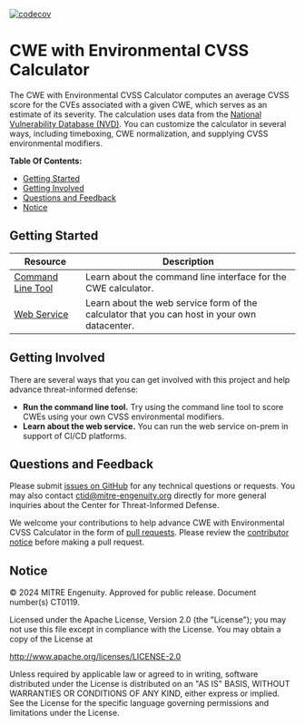 [![codecov](https://codecov.io/gh/center-for-threat-informed-defense/cwe-calculator/graph/badge.svg)](https://codecov.io/gh/center-for-threat-informed-defense/cwe-calculator)

# CWE with Environmental CVSS Calculator

The CWE with Environmental CVSS Calculator computes an average CVSS score for the CVEs
associated with a given CWE, which serves as an estimate of its severity. The
calculation uses data from the [National Vulnerability Database
(NVD)](https://nvd.nist.gov/). You can customize the calculator in several ways,
including timeboxing, CWE normalization, and supplying CVSS environmental modifiers.

**Table Of Contents:**

- [Getting Started](#getting-started)
- [Getting Involved](#getting-involved)
- [Questions and Feedback](#questions-and-feedback)
- [Notice](#notice)

## Getting Started

| Resource                                                                                                         | Description                                                                                  |
| ---------------------------------------------------------------------------------------------------------------- | -------------------------------------------------------------------------------------------- |
| [Command Line Tool](https://github.com/center-for-threat-informed-defense/cwe-calculator/wiki/Command-Line-Tool) | Learn about the command line interface for the CWE calculator.                               |
| [Web Service](https://github.com/center-for-threat-informed-defense/cwe-calculator/wiki/Web-Service)             | Learn about the web service form of the calculator that you can host in your own datacenter. |

## Getting Involved

There are several ways that you can get involved with this project and help
advance threat-informed defense:

- **Run the command line tool.** Try using the command line tool to score CWEs using
  your own CVSS environmental modifiers.
- **Learn about the web service.** You can run the web service on-prem in support of
  CI/CD platforms.


## Questions and Feedback

Please submit [issues on
GitHub](https://github.com/center-for-threat-informed-defense/cwe-calculator/issues) for
any technical questions or requests. You may also contact
[ctid@mitre-engenuity.org](mailto:ctid@mitre-engenuity.org?subject=Question%20about%20cwe-calculator)
directly for more general inquiries about the Center for Threat-Informed Defense.

We welcome your contributions to help advance CWE with Environmental CVSS Calculator in
the form of [pull
requests](https://github.com/center-for-threat-informed-defense/cwe-calculator/pulls).
Please review the [contributor
notice](https://github.com/center-for-threat-informed-defense/cwe-calculator/blob/main/CONTRIBUTING.md)
before making a pull request.

## Notice

© 2024 MITRE Engenuity. Approved for public release. Document number(s) CT0119.

Licensed under the Apache License, Version 2.0 (the "License"); you may not use this
file except in compliance with the License. You may obtain a copy of the License at

http://www.apache.org/licenses/LICENSE-2.0

Unless required by applicable law or agreed to in writing, software distributed under
the License is distributed on an "AS IS" BASIS, WITHOUT WARRANTIES OR CONDITIONS OF ANY
KIND, either express or implied. See the License for the specific language governing
permissions and limitations under the License.
